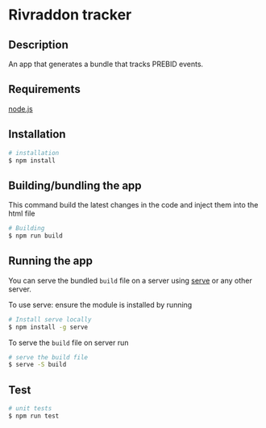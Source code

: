 # Rivraddon tracker

## Description

An app that generates a bundle that tracks PREBID events.

## Requirements

 [node.js](http://node.org)

## Installation

```bash
# installation
$ npm install
```

## Building/bundling the app

This command build the latest changes in the code and inject them into the html file

```bash
# Building
$ npm run build
```

## Running the app

You can serve the bundled `build` file on a server using [serve](https://github.com/vercel/serve#readme) or any other server.

To use serve:
ensure the module is installed by running

```bash
# Install serve locally
$ npm install -g serve
```

To serve the `build` file on server run

```bash
# serve the build file
$ serve -S build
```

## Test

```bash
# unit tests
$ npm run test
```
